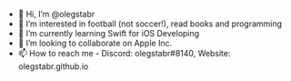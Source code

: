 - 👋 Hi, I’m @olegstabr
- 👀 I’m interested in football (not soccer!), read books and programming
- 🌱 I’m currently learning Swift for iOS Developing
- 💞️ I’m looking to collaborate on Apple Inc.
- 📫 How to reach me - Discord: olegstabr#8140, Website: olegstabr.github.io

<!---
olegstabr/olegstabr is a ✨ special ✨ repository because its `README.md` (this file) appears on your GitHub profile.
You can click the Preview link to take a look at your changes.
--->
